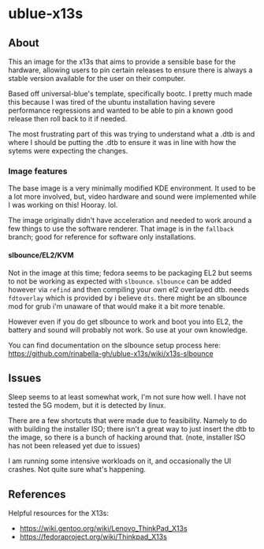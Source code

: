 # ublue-x13s

## About

This an image for the x13s that aims to provide a sensible base for the hardware, allowing users to pin certain releases to ensure there is always a stable version available for the user on their computer.

Based off universal-blue's template, specifically bootc. I pretty much made this because I was tired of the ubuntu installation having severe performance regressions and wanted to be able to pin a known good release then roll back to it if needed.

The most frustrating part of this was trying to understand what a .dtb is and where I should be putting the .dtb to ensure it was in line with how the sytems were expecting the changes.

### Image features

The base image is a very minimally modified KDE environment. It used to be a lot more involved, but, video hardware and sound were implemented while I was working on this! Hooray. lol.

The image originally didn't have acceleration and needed to work around a few things to use the software renderer. That image is in the `fallback` branch; good for reference for software only installations.

#### slbounce/EL2/KVM

Not in the image at this time; fedora seems to be packaging EL2 but seems to not be working as expected with `slbounce`. `slbounce` can be added however via `refind` and then compiling your own el2 overlayed dtb. needs `fdtoverlay` which is provided by i believe `dts`. there might be an slbounce mod for grub i'm unaware of that would make it a bit more tenable.

However even if you do get slbounce to work and boot you into EL2, the battery and sound will probably not work. So use at your own knowledge.

You can find documentation on the slbounce setup process here: https://github.com/rinabella-gh/ublue-x13s/wiki/x13s-slbounce

## Issues

Sleep seems to at least somewhat work, I'm not sure how well. I have not tested the 5G modem, but it is detected by linux.

There are a few shortcuts that were made due to feasibility. Namely to do with building the installer ISO; there isn't a great way to just insert the dtb to the image, so there is a bunch of hacking around that. (note, installer ISO has not been released yet due to issues)

I am running some intensive workloads on it, and occasionally the UI crashes. Not quite sure what's happening.

## References

Helpful resources for the X13s:
- https://wiki.gentoo.org/wiki/Lenovo_ThinkPad_X13s
- https://fedoraproject.org/wiki/Thinkpad_X13s

